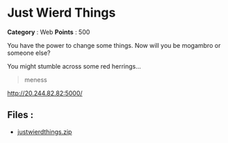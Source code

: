 # Just Wierd Things

**Category** : Web
**Points** : 500

You have the power to change some things. Now will you be mogambro or someone else?

You might stumble across some red herrings...


> meness

http://20.244.82.82:5000/

## Files : 
 - [justwierdthings.zip](./justwierdthings.zip)


